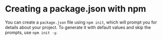 # Creating a package.json with npm

You can create a `package.json` file using `npm init`, which will prompt you for details about your project. To generate it with default values and skip the prompts, use `npm init -y`.
